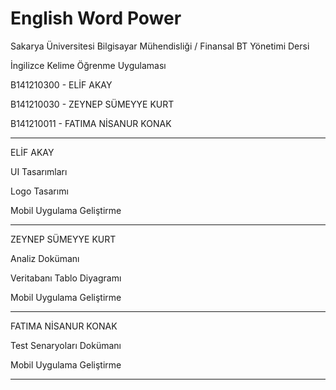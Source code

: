 # English Word Power
Sakarya Üniversitesi Bilgisayar Mühendisliği / Finansal BT Yönetimi Dersi

İngilizce Kelime Öğrenme Uygulaması

B141210300 - ELİF AKAY 

B141210030  -  ZEYNEP SÜMEYYE KURT

B141210011 - FATIMA NİSANUR KONAK 

__________________________________

ELİF AKAY

UI Tasarımları

Logo Tasarımı

Mobil Uygulama Geliştirme

___________________________________

ZEYNEP SÜMEYYE KURT

Analiz Dokümanı

Veritabanı Tablo Diyagramı

Mobil Uygulama Geliştirme

__________________________________

FATIMA NİSANUR KONAK

Test Senaryoları Dokümanı

Mobil Uygulama Geliştirme

__________________________________
